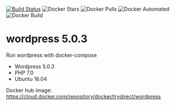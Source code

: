 [![Build Status](https://travis-ci.com/trydirect/wordpress.svg?branch=master)](https://travis-ci.com/trydirect/wordpress)
![Docker Stars](https://img.shields.io/docker/stars/trydirect/wordpress.svg)
![Docker Pulls](https://img.shields.io/docker/pulls/trydirect/wordpress.svg)
![Docker Automated](https://img.shields.io/docker/cloud/automated/trydirect/wordpress.svg)
![Docker Build](https://img.shields.io/docker/cloud/build/trydirect/wordpress.svg)


# wordpress 5.0.3
Run wordpress with docker-compose


- Wordpress 5.0.3
- PHP 7.0
- Ubuntu 16.04

Docker hub image: https://cloud.docker.com/repository/docker/trydirect/wordpress
